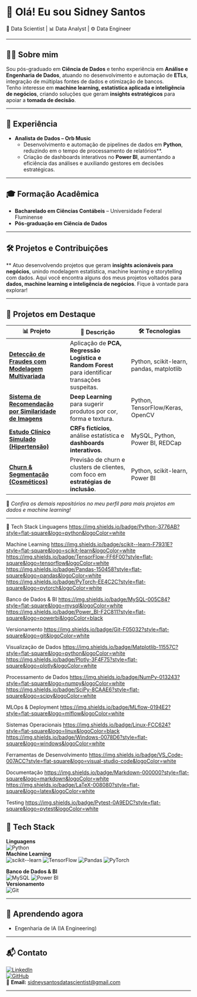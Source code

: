 

# 👋 Olá! Eu sou Sidney Santos  
🔎 Data Scientist | 📊 Data Analyst | ⚙️ Data Engineer  

---

## 👨‍💻 Sobre mim  
Sou pós-graduado em **Ciência de Dados** e tenho experiência em **Análise e Engenharia de Dados**, atuando no desenvolvimento e automação de **ETLs**, integração de múltiplas fontes de dados e otimização de bancos.  
Tenho interesse em **machine learning, estatística aplicada e inteligência de negócios**, criando soluções que geram **insights estratégicos** para apoiar a **tomada de decisão**.  

---

## 💼 Experiência  

- **Analista de Dados – Orb Music**  
  - Desenvolvimento e automação de pipelines de dados em **Python**, reduzindo em o tempo de processamento de relatórios**.  
  - Criação de dashboards interativos no **Power BI**, aumentando a eficiência das análises e auxiliando gestores em decisões estratégicas.  

---

## 🎓 Formação Acadêmica  

- **Bacharelado em Ciências Contábeis** – Universidade Federal Fluminense  
- **Pós-graduação em Ciência de Dados**  

---

## 🛠️ Projetos e Contribuições

** Atuo desenvolvendo projetos que geram **insights acionáveis para negócios**, unindo modelagem estatística, machine learning e storytelling com dados. Aqui você encontra alguns dos meus projetos voltados para **dados, machine learning e inteligência de negócios**. Fique à vontade para explorar!

---

## 🚀 Projetos em Destaque  

| 📊 Projeto | 🔎 Descrição | 🛠️ Tecnologias |
|------------|-------------|----------------|
| [**Detecção de Fraudes com Modelagem Multivariada**](https://github.com/sidneysantos/deteccao-fraudes) | Aplicação de **PCA, Regressão Logística e Random Forest** para identificar transações suspeitas. | Python, scikit-learn, pandas, matplotlib |
| [**Sistema de Recomendação por Similaridade de Imagens**](https://github.com/sidneysantos/recomendacao-imagens) | **Deep Learning** para sugerir produtos por cor, forma e textura. | Python, TensorFlow/Keras, OpenCV |
| [**Estudo Clínico Simulado (Hipertensão)**](https://github.com/sidneysantos/estudo-clinico) | **CRFs fictícios**, análise estatística e **dashboards interativos**. | MySQL, Python, Power BI, REDCap |
| [**Churn & Segmentação (Cosméticos)**](https://github.com/sidneysantos/churn-cosmeticos) | Previsão de churn e clusters de clientes, com foco em **estratégias de inclusão**. | Python, scikit-learn, Power BI |

📌 *Confira os demais repositórios no meu perfil para mais projetos em dados e machine learning!*  

---

🧰 Tech Stack
Linguagens
https://img.shields.io/badge/Python-3776AB?style=flat-square&logo=python&logoColor=white

Machine Learning
https://img.shields.io/badge/scikit--learn-F7931E?style=flat-square&logo=scikit-learn&logoColor=white https://img.shields.io/badge/TensorFlow-FF6F00?style=flat-square&logo=tensorflow&logoColor=white https://img.shields.io/badge/Pandas-150458?style=flat-square&logo=pandas&logoColor=white https://img.shields.io/badge/PyTorch-EE4C2C?style=flat-square&logo=pytorch&logoColor=white

Banco de Dados & BI
https://img.shields.io/badge/MySQL-005C84?style=flat-square&logo=mysql&logoColor=white https://img.shields.io/badge/Power_BI-F2C811?style=flat-square&logo=powerbi&logoColor=black

Versionamento
https://img.shields.io/badge/Git-F05032?style=flat-square&logo=git&logoColor=white

Visualização de Dados
https://img.shields.io/badge/Matplotlib-11557C?style=flat-square&logo=python&logoColor=white https://img.shields.io/badge/Plotly-3F4F75?style=flat-square&logo=plotly&logoColor=white

Processamento de Dados
https://img.shields.io/badge/NumPy-013243?style=flat-square&logo=numpy&logoColor=white https://img.shields.io/badge/SciPy-8CAAE6?style=flat-square&logo=scipy&logoColor=white

MLOps & Deployment
https://img.shields.io/badge/MLflow-0194E2?style=flat-square&logo=mlflow&logoColor=white

Sistemas Operacionais
https://img.shields.io/badge/Linux-FCC624?style=flat-square&logo=linux&logoColor=black https://img.shields.io/badge/Windows-0078D6?style=flat-square&logo=windows&logoColor=white

Ferramentas de Desenvolvimento
https://img.shields.io/badge/VS_Code-007ACC?style=flat-square&logo=visual-studio-code&logoColor=white

Documentação
https://img.shields.io/badge/Markdown-000000?style=flat-square&logo=markdown&logoColor=white https://img.shields.io/badge/LaTeX-008080?style=flat-square&logo=latex&logoColor=white

Testing
https://img.shields.io/badge/Pytest-0A9EDC?style=flat-square&logo=pytest&logoColor=white





## 🧰 Tech Stack  

**Linguagens**  
![Python](https://img.shields.io/badge/Python-3776AB?logo=python&logoColor=white)  
**Machine Learning**  
![scikit--learn](https://img.shields.io/badge/scikit--learn-F7931E?logo=scikitlearn&logoColor=white) ![TensorFlow](https://img.shields.io/badge/TensorFlow-FF6F00?logo=tensorflow&logoColor=white) ![Pandas](https://img.shields.io/badge/pandas-%23150458.svg?style=for-the-badge&logo=pandas&logoColor=white) ![PyTorch](https://img.shields.io/badge/PyTorch-%23EE4C2C.svg?style=for-the-badge&logo=PyTorch&logoColor=white)

**Banco de Dados & BI**  
![MySQL](https://img.shields.io/badge/MySQL-005C84?logo=mysql&logoColor=white) ![Power BI](https://img.shields.io/badge/Power%20BI-F2C811?logo=powerbi&logoColor=black)  
**Versionamento**  
![Git](https://img.shields.io/badge/Git-F05032?logo=git&logoColor=white)  

---

## 🌱 Aprendendo agora  
- Engenharia de IA (IA Engineering)  

---

## 📬 Contato  

[![LinkedIn](https://img.shields.io/badge/LinkedIn-0A66C2?logo=linkedin&logoColor=white)](https://www.linkedin.com/in/sidney-santos-analista-de-dados)  
[![GitHub](https://img.shields.io/badge/GitHub-181717?logo=github&logoColor=white)](https://github.com/sidneysantosdatascientist)  
📧 **Email:** sidneysantosdatascientist@gmail.com

---



